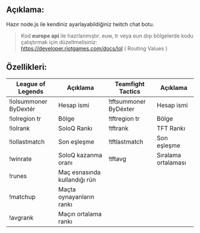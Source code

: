 ## Açıklama:
Hazır node.js ile kendiniz ayarlayabildiğiniz twitch chat botu.
> Kod **europe api** ile hazrlanmıştır. euw, tr veya eun dışı bölgelerde kodu çalıştırmak için düzeltmelisiniz: https://developer.riotgames.com/docs/lol ( Routing Values )
## Özellikleri:
|League of Legends|Açıklama|Teamfight Tactics|Açıklama|
|-|-|-|-|
|!lolsummoner ByDextér | Hesap ismi |!tftsummoner ByDéxter|Hesap ismi|
|!lolregion tr|Bölge|!tftregion tr|Bölge
|!lolrank|SoloQ Rankı|!tftrank|TFT Rankı
|!lollastmatch|Son eşleşme|!tftlastmatch|Son eşleşme
|!winrate|SoloQ kazanma oranı|!tftavg|Sıralama ortalaması
|!runes|Maç esnasında kullandığı rün
|!matchup|Maçta oynayanların rankı
|!avgrank|Maçın ortalama rankı